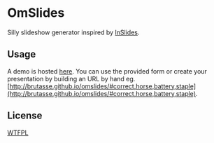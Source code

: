 # OmSlides

Silly slideshow generator inspired by
[InSlides](https://github.com/n1k0/inslides).

## Usage

A demo is hosted [here](http://brutasse.github.io/omslides/). You can use the
provided form or create your presentation by building an URL by hand eg.
[http://brutasse.github.io/omslides/#correct,horse,battery,staple](http://brutasse.github.io/omslides/#correct,horse,battery,staple).

## License

[WTFPL](http://www.wtfpl.net/)
